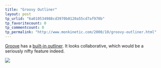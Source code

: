 ```yaml
---
title: "Groovy Outliner"
layout: post
tp_urlid: "6a010534988cd3970b0120a55cd7af970b"
tp_favoritecount: 0
tp_commentcount: 0
tp_permalink: "http://www.monkinetic.com/2000/10/groovy-outliner.html"
---
```

<a href="http://www.groove.net">Groove</a> has a <a href="http://media.redmonk.net/images/grooveoutliner.jpg">built-in outliner</a>. It looks collaborative, which would be a seriously nifty feature indeed.

<a href="http://media.redmonk.net/images/grooveoutliner.jpg"><img border="0" src="http://media.redmonk.net/images/grooveoutlinersmall.jpg" /></a>
